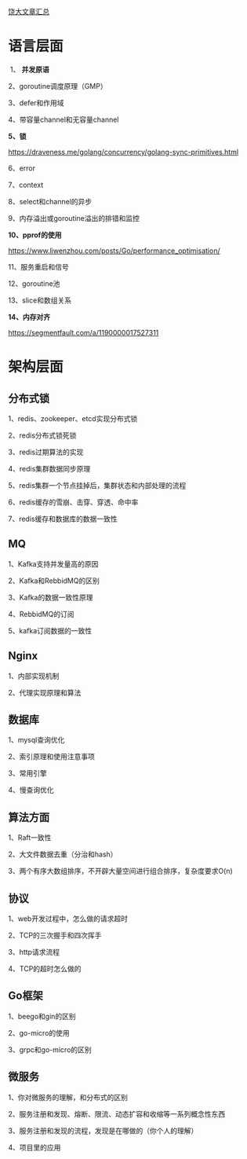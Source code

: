 [饶大文章汇总](./Go语言相关（续-文章汇总）.md)

# **语言层面**

​            1、     **并发原语** 

2、goroutine调度原理（GMP） 

3、defer和作用域 

4、带容量channel和无容量channel 

**5、锁** 

https://draveness.me/golang/concurrency/golang-sync-primitives.html

6、error 

7、context 

8、select和channel的异步 

9、内存溢出或goroutine溢出的排错和监控 

**10、pprof的使用** 

https://www.liwenzhou.com/posts/Go/performance_optimisation/

11、服务重启和信号 

12、goroutine池

13、slice和数组关系

**14、内存对齐**

https://segmentfault.com/a/1190000017527311

# **架构层面**

## **分布式锁**

1、redis、zookeeper、etcd实现分布式锁 

2、redis分布式锁死锁 

3、redis过期算法的实现 

4、redis集群数据同步原理 

5、redis集群一个节点挂掉后，集群状态和内部处理的流程 

6、redis缓存的雪崩、击穿、穿透、命中率 

7、redis缓存和数据库的数据一致性

## **MQ**

1、Kafka支持并发量高的原因 

2、Kafka和RebbidMQ的区别 

3、Kafka的数据一致性原理 

4、RebbidMQ的订阅 

5、kafka订阅数据的一致性

## **Nginx**

1、内部实现机制 

2、代理实现原理和算法

## **数据库**

1、mysql查询优化 

2、索引原理和使用注意事项 

3、常用引擎 

4、慢查询优化

## **算法方面**

1、Raft一致性 

2、大文件数据去重（分治和hash） 

3、两个有序大数组排序，不开辟大量空间进行组合排序，复杂度要求O(n)

## **协议**

1、web开发过程中，怎么做的请求超时 

2、TCP的三次握手和四次挥手 

3、http请求流程 

4、TCP的超时怎么做的

## **Go框架**

1、beego和gin的区别 

2、go-micro的使用 

3、grpc和go-micro的区别

## **微服务**

1、你对微服务的理解，和分布式的区别 

2、服务注册和发现、熔断、限流、动态扩容和收缩等一系列概念性东西 

3、服务注册和发现的流程，发现是在哪做的（你个人的理解） 

4、项目里的应用